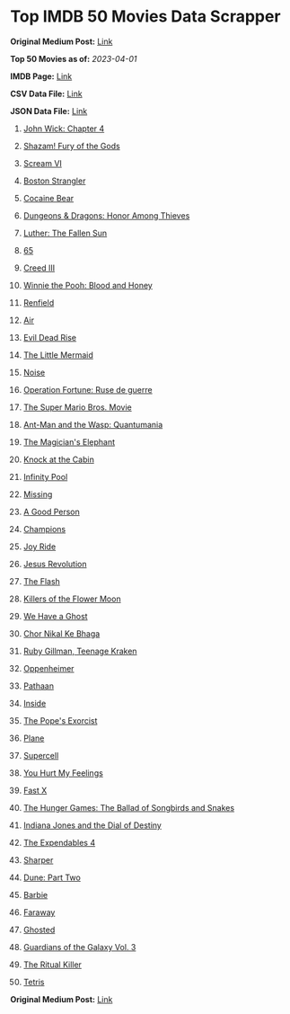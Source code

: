 # Top IMDB 50 Movies Data Scrapper

**Original Medium Post:** [Link](https://medium.com/@nishantsahoo/which-movie-should-i-watch-5c83a3c0f5b1) 

**Top 50 Movies as of:** _2023-04-01_

**IMDB Page:** [Link](http://www.imdb.com/search/title?release_date=2023,2023&title_type=feature)

**CSV Data File:** [Link](/Data/data.csv)

**JSON Data File:** [Link](/Data/data.json)

1. [John Wick: Chapter 4](https://www.imdb.com/title/tt10366206/?ref_=adv_li_tt)

2. [Shazam! Fury of the Gods](https://www.imdb.com/title/tt10151854/?ref_=adv_li_tt)

3. [Scream VI](https://www.imdb.com/title/tt17663992/?ref_=adv_li_tt)

4. [Boston Strangler](https://www.imdb.com/title/tt2560078/?ref_=adv_li_tt)

5. [Cocaine Bear](https://www.imdb.com/title/tt14209916/?ref_=adv_li_tt)

6. [Dungeons & Dragons: Honor Among Thieves](https://www.imdb.com/title/tt2906216/?ref_=adv_li_tt)

7. [Luther: The Fallen Sun](https://www.imdb.com/title/tt3155298/?ref_=adv_li_tt)

8. [65](https://www.imdb.com/title/tt12261776/?ref_=adv_li_tt)

9. [Creed III](https://www.imdb.com/title/tt11145118/?ref_=adv_li_tt)

10. [Winnie the Pooh: Blood and Honey](https://www.imdb.com/title/tt19623240/?ref_=adv_li_tt)

11. [Renfield](https://www.imdb.com/title/tt11358390/?ref_=adv_li_tt)

12. [Air](https://www.imdb.com/title/tt16419074/?ref_=adv_li_tt)

13. [Evil Dead Rise](https://www.imdb.com/title/tt13345606/?ref_=adv_li_tt)

14. [The Little Mermaid](https://www.imdb.com/title/tt5971474/?ref_=adv_li_tt)

15. [Noise](https://www.imdb.com/title/tt21326658/?ref_=adv_li_tt)

16. [Operation Fortune: Ruse de guerre](https://www.imdb.com/title/tt7985704/?ref_=adv_li_tt)

17. [The Super Mario Bros. Movie](https://www.imdb.com/title/tt6718170/?ref_=adv_li_tt)

18. [Ant-Man and the Wasp: Quantumania](https://www.imdb.com/title/tt10954600/?ref_=adv_li_tt)

19. [The Magician's Elephant](https://www.imdb.com/title/tt2560092/?ref_=adv_li_tt)

20. [Knock at the Cabin](https://www.imdb.com/title/tt15679400/?ref_=adv_li_tt)

21. [Infinity Pool](https://www.imdb.com/title/tt10365998/?ref_=adv_li_tt)

22. [Missing](https://www.imdb.com/title/tt10855768/?ref_=adv_li_tt)

23. [A Good Person](https://www.imdb.com/title/tt14153080/?ref_=adv_li_tt)

24. [Champions](https://www.imdb.com/title/tt15339570/?ref_=adv_li_tt)

25. [Joy Ride](https://www.imdb.com/title/tt15268244/?ref_=adv_li_tt)

26. [Jesus Revolution](https://www.imdb.com/title/tt10098448/?ref_=adv_li_tt)

27. [The Flash](https://www.imdb.com/title/tt0439572/?ref_=adv_li_tt)

28. [Killers of the Flower Moon](https://www.imdb.com/title/tt5537002/?ref_=adv_li_tt)

29. [We Have a Ghost](https://www.imdb.com/title/tt7798604/?ref_=adv_li_tt)

30. [Chor Nikal Ke Bhaga](https://www.imdb.com/title/tt22297828/?ref_=adv_li_tt)

31. [Ruby Gillman, Teenage Kraken](https://www.imdb.com/title/tt27155038/?ref_=adv_li_tt)

32. [Oppenheimer](https://www.imdb.com/title/tt15398776/?ref_=adv_li_tt)

33. [Pathaan](https://www.imdb.com/title/tt12844910/?ref_=adv_li_tt)

34. [Inside](https://www.imdb.com/title/tt14781036/?ref_=adv_li_tt)

35. [The Pope's Exorcist](https://www.imdb.com/title/tt13375076/?ref_=adv_li_tt)

36. [Plane](https://www.imdb.com/title/tt5884796/?ref_=adv_li_tt)

37. [Supercell](https://www.imdb.com/title/tt10559102/?ref_=adv_li_tt)

38. [You Hurt My Feelings](https://www.imdb.com/title/tt15771916/?ref_=adv_li_tt)

39. [Fast X](https://www.imdb.com/title/tt5433140/?ref_=adv_li_tt)

40. [The Hunger Games: The Ballad of Songbirds and Snakes](https://www.imdb.com/title/tt10545296/?ref_=adv_li_tt)

41. [Indiana Jones and the Dial of Destiny](https://www.imdb.com/title/tt1462764/?ref_=adv_li_tt)

42. [The Expendables 4](https://www.imdb.com/title/tt3291150/?ref_=adv_li_tt)

43. [Sharper](https://www.imdb.com/title/tt12573454/?ref_=adv_li_tt)

44. [Dune: Part Two](https://www.imdb.com/title/tt15239678/?ref_=adv_li_tt)

45. [Barbie](https://www.imdb.com/title/tt1517268/?ref_=adv_li_tt)

46. [Faraway](https://www.imdb.com/title/tt18747542/?ref_=adv_li_tt)

47. [Ghosted](https://www.imdb.com/title/tt15326988/?ref_=adv_li_tt)

48. [Guardians of the Galaxy Vol. 3](https://www.imdb.com/title/tt6791350/?ref_=adv_li_tt)

49. [The Ritual Killer](https://www.imdb.com/title/tt13141250/?ref_=adv_li_tt)

50. [Tetris](https://www.imdb.com/title/tt12758060/?ref_=adv_li_tt)

**Original Medium Post:** [Link](https://medium.com/@nishantsahoo/which-movie-should-i-watch-5c83a3c0f5b1) 
